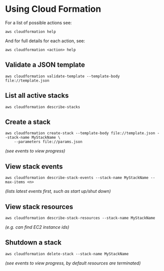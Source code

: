# Using Cloud Formation

For a list of possible actions see:

    aws cloudformation help
    
And for full details for each action, see:

    aws cloudformation <action> help
    
## Validate a JSON template
    aws cloudformation validate-template --template-body file://template.json
    
## List all active stacks
    aws cloudformation describe-stacks
    
## Create a stack
    aws cloudformation create-stack --template-body file://template.json --stack-name MyStackName \
        --parameters file://params.json
_(see events to view progress)_
    
## View stack events
    aws cloudformation describe-stack-events --stack-name MyStackName --max-items <n>
_(lists latest <n> events first, such as start up/shut down)_

## View stack resources
    aws cloudformation describe-stack-resources --stack-name MyStackName
_(e.g. can find EC2 instance ids)_

## Shutdown a stack
    aws cloudformation delete-stack --stack-name MyStackName
_(see events to view progress, by default resources are terminated)_ 
